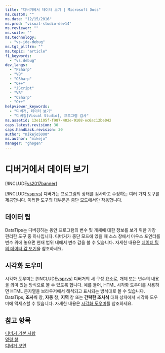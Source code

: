 ```yaml
---
title: "디버거에서 데이터 보기 | Microsoft Docs"
ms.custom: ""
ms.date: "12/15/2016"
ms.prod: "visual-studio-dev14"
ms.reviewer: ""
ms.suite: ""
ms.technology: 
  - "vs-ide-debug"
ms.tgt_pltfrm: ""
ms.topic: "article"
f1_keywords: 
  - "vs.debug"
dev_langs: 
  - "FSharp"
  - "VB"
  - "CSharp"
  - "C++"
  - "JScript"
  - "VB"
  - "CSharp"
  - "C++"
helpviewer_keywords: 
  - "디버거, 데이터 보기"
  - "디버깅[Visual Studio], 프로그램 검사"
ms.assetid: 13e1105f-f987-402e-9108-ec6ac12be042
caps.latest.revision: 30
caps.handback.revision: 30
author: "mikejo5000"
ms.author: "mikejo"
manager: "ghogen"
---
```

# 디버거에서 데이터 보기
[!INCLUDE[vs2017banner](../code-quality/includes/vs2017banner.md)]

[!INCLUDE[vsprvs](../code-quality/includes/vsprvs_md.md)] 디버거는 프로그램의 상태를 검사하고 수정하는 여러 가지 도구를 제공합니다. 이러한 도구의 대부분은 중단 모드에서만 작동합니다.  
  
## 데이터 팁  
 DataTips는 디버깅하는 동안 프로그램의 변수 및 개체에 대한 정보를 보기 위한 가장 편리한 도구 중 하나입니다. 디버거가 중단 모드에 있을 때 소스 창에서 마우스 포인터를 변수 위에 놓으면 현재 범위 내에서 변수 값을 볼 수 있습니다. 자세한 내용은 [데이터 팁의 데이터 값 보기](../debugger/view-data-values-in-data-tips-in-the-code-editor.md)을 참조하세요.  
  
## 시각화 도우미  
 시각화 도우미는 [!INCLUDE[vsprvs](../code-quality/includes/vsprvs_md.md)] 디버거의 새 구성 요소로, 개체 또는 변수의 내용을 의미 있는 방식으로 볼 수 있도록 합니다. 예를 들어, HTML 시각화 도우미를 사용하면 HTML 문자열을 브라우저에서 해석되고 표시되는 방식대로 볼 수 있습니다. DataTips, **조사식** 창, **자동** 창, **지역** 창 또는 **간략한 조사식** 대화 상자에서 시각화 도우미에 액세스할 수 있습니다. 자세한 내용은 [시각화 도우미](../debugger/create-custom-visualizers-of-data.md)를 참조하세요.  
  
## 참고 항목  
 [디버거 기본 사항](../debugger/debugger-basics.md)   
 [명령 창](../ide/reference/command-window.md)   
 [디버거 보안](../debugger/debugger-security.md)